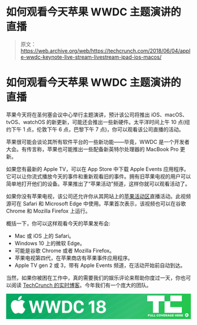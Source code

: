 # 如何观看今天苹果 WWDC 主题演讲的直播

> 原文：<https://web.archive.org/web/https://techcrunch.com/2018/06/04/apple-wwdc-keynote-live-stream-livestream-ipad-ios-macos/>

# 如何观看今天苹果 WWDC 主题演讲的直播

苹果今天将在圣何塞会议中心举行主题演讲，预计该公司将推出 iOS、macOS、tvOS、watchOS 的新更新，可能还会推出一些新硬件。太平洋时间上午 10 点(纽约下午 1 点，伦敦下午 6 点，巴黎下午 7 点)，你可以观看该公司直播的活动。

苹果很可能会谈论其所有软件平台的一些新功能——毕竟，WWDC 是一个开发者大会。有传言称，苹果也可能推出一些配备新英特尔处理器的 MacBook Pro 更新。

如果您有最新的 Apple TV，可以在 App Store 中下载 Apple Events 应用程序。它可以让你流式播放今天的事件和重新观看旧的事件。拥有旧苹果电视的用户可以简单地打开他们的设备。苹果推出了“苹果活动”频道，这样你就可以观看活动了。

如果你没有苹果电视，该公司还允许你从其网站上的[苹果活动区](https://web.archive.org/web/20230307140341/https://www.apple.com/apple-events/june-2018/)直播活动。此视频源可在 Safari 和 Microsoft Edge 中使用。苹果首次表示，该视频也可以在谷歌 Chrome 和 Mozilla Firefox 上运行。

概括一下，你可以这样观看今天的苹果发布会:

*   Mac 或 iOS 上的 Safari。
*   Windows 10 上的微软 Edge。
*   可能是谷歌 Chrome 或者 Mozilla Firefox。
*   苹果电视第四代，在苹果商店有苹果事件应用程序。
*   Apple TV gen 2 或 3，带有 Apple Events 频道，在活动开始前自动到达。

当然，如果你被困在工作中，真的需要我们的娱乐评论来帮助你度过一天，你也可以阅读 [TechCrunch 的实时博客](https://web.archive.org/web/20230307140341/https://techcrunch.com/)。今年我们有一个庞大的团队。

[![](img/b911a172d7c83b92662c22182147ca46.png)](https://web.archive.org/web/20230307140341/https://techcrunch.com/tag/wwdc-2018/)